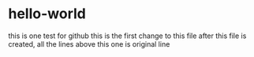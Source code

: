 # hello-world
this is one test for github
this is the first change to this file after this file is created, all the lines above this one is original line
